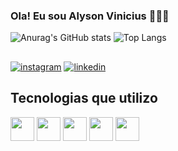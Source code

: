 ### Ola! Eu sou Alyson Vinicius 👨🏽‍💻

![Anurag's GitHub stats](https://github-readme-stats.vercel.app/api?username=Alyson-Vinicius&show_icons=true&theme=dark)
![Top Langs](https://github-readme-stats.vercel.app/api/top-langs/?username=Alyson-Vinicius&layout=compact)

##
[![instagram](https://img.shields.io/badge/Instagram-E4405F?style=for-the-badge&logo=instagram&logoColor=white)](https://www.instagram.com/alyson_viny_/)
[![linkedin](https://img.shields.io/badge/LinkedIn-0077B5?style=for-the-badge&logo=linkedin&logoColor=white)](https://www.linkedin.com/in/alyson-vin%C3%ADcius-galdino-de-souza-41808a185/)

## Tecnologias que utilizo

<div>
  
   <link rel="stylesheet" type='text/css' href="https://cdn.jsdelivr.net/gh/devicons/devicon@latest/devicon.min.css" />   
     <img height='38px' src="https://cdn.jsdelivr.net/gh/devicons/devicon@latest/icons/html5/html5-original.svg" />  
     <img  height='38px' src="https://cdn.jsdelivr.net/gh/devicons/devicon@latest/icons/css3/css3-original.svg" />
     <img height='38px'src="https://cdn.jsdelivr.net/gh/devicons/devicon@latest/icons/javascript/javascript-original.svg" />
     <img  height='38px' src="https://cdn.jsdelivr.net/gh/devicons/devicon@latest/icons/git/git-original.svg" />
     <img  height='38px' src="https://cdn.jsdelivr.net/gh/devicons/devicon@latest/icons/firebase/firebase-original.svg" />
          
               
     
          

                 

          
         
</div>

        
